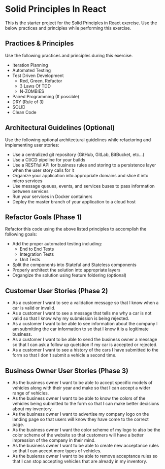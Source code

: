 # Solid Principles In React

This is the starter project for the Solid Principles in React exercise.  Use the below practices and principles while performing this exercise.

## Practices & Principles

Use the following practices and principles during this exercise.

- Iteration Planning
- Automated Testing
- Test Driven Development
    - Red, Green, Refactor
    - 3 Laws Of TDD
    - N-ZOMBIES
- Paired Programming (If possible)
- DRY (Rule of 3)
- SOLID
- Clean Code

## Architectural Guidelines (Optional)

Use the following optional architectural guidelines while refactoring and implementing user stories:

- Use a centralized git repository (GitHub, GitLab, BitBucket, etc...)
- Use a CI/CD pipeline for your builds
- Use a RESTful API for business rules and storing to a persistence layer when the user story calls for it
- Organize your application into appropriate domains and slice it into micro services
- Use message queues, events, and services buses to pass information between services
- Run your services in Docker containers
- Deploy the master branch of your application to a cloud host

## Refactor Goals (Phase 1)

Refactor this code using the above listed principles to accomplish the following goals:

- Add the proper automated testing including:
    - End to End Tests
    - Integration Tests
    - Unit Tests
- Split the components into Stateful and Stateless components
- Properly architect the solution into appropriate layers
- Organgize the solution using feature foldering (optional)

## Customer User Stories (Phase 2)

- As a customer I want to see a validation message so that I know when a car is valid or invalid.
- As a customer I want to see a message that tells me why a car is not valid so that I know why my submission is being rejected.
- As a customer I want to be able to see information about the company I am submitting the car information to so that I know it is a legitimate business.
- As a customer I want to be able to send the business owner a message so that I can ask a follow up quetstion if my car is accepted or rejected.
- As a customer I want to see a history of the cars I have submitted to the form so that I don't submit a vehicle a second time.

## Business Owner User Stories (Phase 3)

- As the business owner I want to be able to accept specific models of vehicles along with their year and make so that I can accept a wider range of vehicles.
- As the business owner I want to be able to know the colors of the vehicles being submitted to the form so that I can make better decisions about my inventory.
- As the business owner I want to advertise my company logo on the landing page so that users will know they have come to the correct page.
- As the business owner I want the color scheme of my logo to also be the color scheme of the website so that customers will have a better impression of the company in their mind.
- As the business owner I want to be able to create new acceptance rules so that I can accept more types of vehicles.
- As the busienss owner I want to be able to remove acceptance rules so that I can stop accepting vehicles that are already in my inventory.